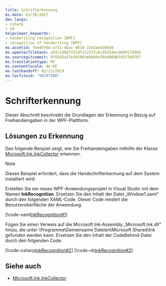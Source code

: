 ```yaml
---
title: Schrifterkennung
ms.date: 03/30/2017
dev_langs:
- csharp
- vb
helpviewer_keywords:
- handwriting recognition [WPF]
- recognition of handwriting [WPF]
ms.assetid: f4e8576d-e731-4bac-9818-22e2ae636636
ms.openlocfilehash: a93c1486f191df31213fc6c85254ecd8801799b8
ms.sourcegitcommit: 8f95d3a37e591963ebbb9af6e90686fd5f3b8707
ms.translationtype: MT
ms.contentlocale: de-DE
ms.lasthandoff: 02/23/2019
ms.locfileid: "56747300"
---
```

# <a name="handwriting-recognition"></a>Schrifterkennung
Dieser Abschnitt beschreibt die Grundlagen der Erkennung in Bezug auf Freihandeingaben in der WPF-Plattform.  
  
## <a name="recognition-solutions"></a>Lösungen zu Erkennung  
 Das folgende Beispiel zeigt, wie Sie Freihandeingaben mithilfe der Klasse [Microsoft.Ink.InkCollector](https://docs.microsoft.com/previous-versions/dotnet/netframework-3.5/ms583683(v=vs.90)) erkennen.  
  
> [!NOTE]
>  Dieses Beispiel erfordert, dass die Handschrifterkennung auf dem System installiert wird.  
  
 Erstellen Sie ein neues WPF-Anwendungsprojekt in Visual Studio mit dem Namen **InkRecognition**. Ersetzen Sie den Inhalt der Datei „Window1.xaml“ durch den folgenden XAML-Code. Dieser Code rendert die Benutzeroberfläche der Anwendung.  
  
 [!code-xaml[InkRecognition#1](../../../../samples/snippets/csharp/VS_Snippets_Wpf/InkRecognition/CSharp/Window1.xaml#1)]  
  
 Fügen Sie einen Verweis auf die Microsoft Ink-Assembly „Microsoft.Ink.dll“ hinzu, die unter \Programme\Gemeinsame Dateien\Microsoft Shared\Ink gefunden werden kann. Ersetzen Sie den Inhalt der CodeBehind-Datei durch den folgenden Code.  
  
 [!code-csharp[InkRecognition#2](../../../../samples/snippets/csharp/VS_Snippets_Wpf/InkRecognition/CSharp/Window1.xaml.cs#2)]
 [!code-vb[InkRecognition#2](../../../../samples/snippets/visualbasic/VS_Snippets_Wpf/InkRecognition/VisualBasic/Window1.xaml.vb#2)]  
  
## <a name="see-also"></a>Siehe auch
- [Microsoft.Ink.InkCollector](https://docs.microsoft.com/previous-versions/dotnet/netframework-3.5/ms583683(v=vs.90))
